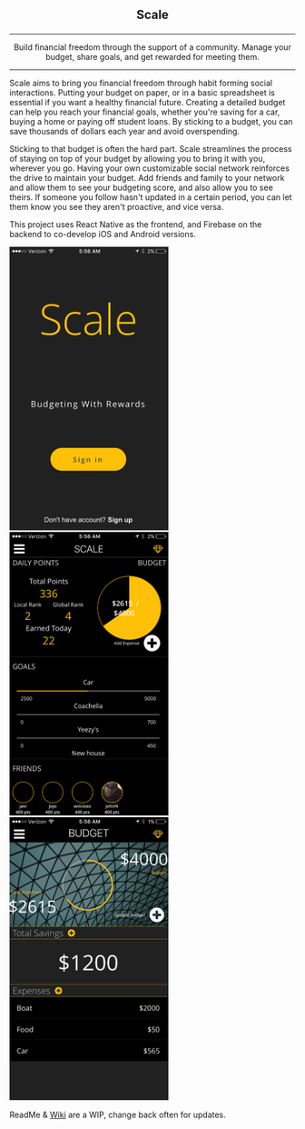 ## <p style=text-align:center>Scale</p>
***
<p style=text-align:center>Build financial freedom through the support of a community. Manage your budget, share goals, and get rewarded for meeting them.</p>

***

Scale aims to bring you financial freedom through habit forming social interactions. Putting your budget on paper, or in a basic spreadsheet is essential
 if you want a healthy financial future. Creating a detailed budget can help you reach your financial goals, whether you're saving for a car, buying a home
  or paying off student loans. By sticking to a budget, you can save thousands of dollars each year and avoid overspending.

Sticking to that budget is often the hard part. Scale streamlines the process of staying on top of your budget by allowing you to bring it with you, wherever
you go. Having your own customizable social network reinforces the drive to maintain your budget. Add friends and family to your network and allow them to see
your budgeting score, and also allow you to see theirs. If someone you follow hasn't updated in a certain period, you can let them know you see they aren't
proactive, and vice versa.

This project uses React Native as the frontend, and Firebase on the backend to co-develop iOS and Android versions.

<img class="img-responsive project-image" src="splash.png" alt="Scale" width="280"/> <img class="img-responsive project-image" src="dashboard.png" alt="Scale" width="280"/> <img class="img-responsive project-image" src="budget.png" alt="Scale" width="280"/>

ReadMe & [Wiki](https://github.com/CUNYTech/BudgetApp/wiki) are a WIP, change back often for updates.
